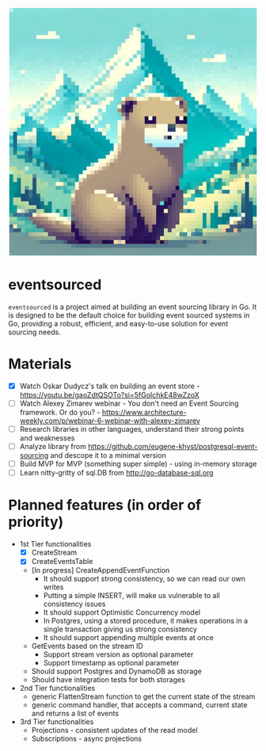 <p align="center">
  <img src="logo.png" width="500">
</p>

# eventsourced
`eventsourced` is a project aimed at building an event sourcing library in Go. It is designed to be the default choice for building event sourced systems in Go, providing a robust, efficient, and easy-to-use solution for event sourcing needs.

# Materials
- [X] Watch Oskar Dudycz's talk on building an event store - https://youtu.be/gaoZdtQSOTo?si=5fGoIchkE48wZzoX
- [ ] Watch Alexey Zimarev webinar - You don't need an Event Sourcing framework. Or do you? - https://www.architecture-weekly.com/p/webinar-6-webinar-with-alexey-zimarev
- [ ] Research libraries in other languages, understand their strong points and weaknesses
- [ ] Analyze library from https://github.com/eugene-khyst/postgresql-event-sourcing and descope it to a minimal version
- [ ] Build MVP for MVP (something super simple) - using in-memory storage
- [ ] Learn nitty-gritty of sql.DB from http://go-database-sql.org

# Planned features (in order of priority)
- 1st Tier functionalities
  - [X] CreateStream
  - [X] CreateEventsTable
  - [In progress] CreateAppendEventFunction
    - It should support strong consistency, so we can read our own writes
    - Putting a simple INSERT, will make us vulnerable to all consistency issues
    - It should support Optimistic Concurrency model
    - In Postgres, using a stored procedure, it makes operations in a single transaction giving us strong consistency
    - It should support appending multiple events at once
  - GetEvents based on the stream ID
    - Support stream version as optional parameter
    - Support timestamp as optional parameter
  - Should support Postgres and DynamoDB as storage
  - Should have integration tests for both storages
- 2nd Tier functionalities 
  - generic FlattenStream function to get the current state of the stream
  - generic command handler, that accepts a command, current state and returns a list of events
- 3rd Tier functionalities
  - Projections - consistent updates of the read model
  - Subscriptions - async projections

